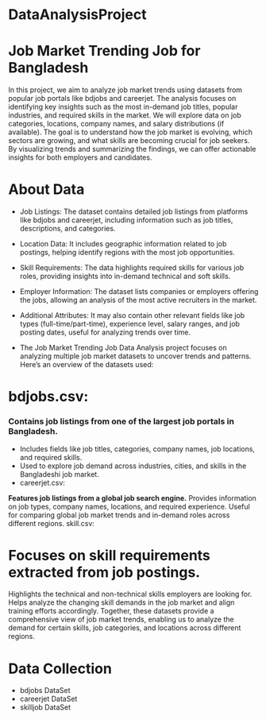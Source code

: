 # DataAnalysisProject
# Job Market Trending Job for Bangladesh
In this project, we aim to analyze job market trends using datasets from popular job portals like bdjobs and careerjet. The analysis focuses on identifying key insights such as the most in-demand job titles, popular industries, and required skills in the market. We will explore data on job categories, locations, company names, and salary distributions (if available). The goal is to understand how the job market is evolving, which sectors are growing, and what skills are becoming crucial for job seekers. By visualizing trends and summarizing the findings, we can offer actionable insights for both employers and candidates.

# About Data
- Job Listings: The dataset contains detailed job listings from platforms like bdjobs and careerjet, including information such as job titles, descriptions, and categories.

- Location Data: It includes geographic information related to job postings, helping identify regions with the most job opportunities.

- Skill Requirements: The data highlights required skills for various job roles, providing insights into in-demand technical and soft skills.

- Employer Information: The dataset lists companies or employers offering the jobs, allowing an analysis of the most active recruiters in the market.

- Additional Attributes: It may also contain other relevant fields like job types (full-time/part-time), experience level, salary ranges, and job posting dates, useful for analyzing trends over time.

- The Job Market Trending Job Data Analysis project focuses on analyzing multiple job market datasets to uncover trends and patterns. Here’s an overview of the datasets used:

# bdjobs.csv:

### Contains job listings from one of the largest job portals in Bangladesh.
- Includes fields like job titles, categories, company names, job locations, and required skills.
- Used to explore job demand across industries, cities, and skills in the Bangladeshi job market.
- careerjet.csv:

**Features job listings from a global job search engine.**
Provides information on job types, company names, locations, and required experience.
Useful for comparing global job market trends and in-demand roles across different regions.
skill.csv:

# Focuses on skill requirements extracted from job postings.
Highlights the technical and non-technical skills employers are looking for.
Helps analyze the changing skill demands in the job market and align training efforts accordingly.
Together, these datasets provide a comprehensive view of job market trends, enabling us to analyze the demand for certain skills, job categories, and locations across different regions.

# Data Collection
- bdjobs DataSet
- careerjet DataSet
- skilljob DataSet


